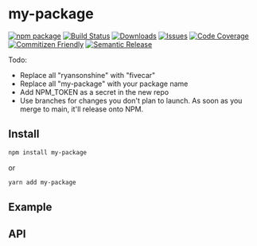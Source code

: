 # my-package

[![npm package][npm-img]][npm-url]
[![Build Status][build-img]][build-url]
[![Downloads][downloads-img]][downloads-url]
[![Issues][issues-img]][issues-url]
[![Code Coverage][codecov-img]][codecov-url]
[![Commitizen Friendly][commitizen-img]][commitizen-url]
[![Semantic Release][semantic-release-img]][semantic-release-url]

Todo:
* Replace all "ryansonshine" with "fivecar"
* Replace all "my-package" with your package name
* Add NPM_TOKEN as a secret in the new repo
* Use branches for changes you don't plan to launch. As soon as you merge to main, it'll release onto NPM.

## Install

```bash
npm install my-package
```
or
```bash
yarn add my-package
```

## Example

## API

[build-img]:https://github.com/fivecar/my-package/actions/workflows/release.yml/badge.svg
[build-url]:https://github.com/fivecar/my-package/actions/workflows/release.yml
[downloads-img]:https://img.shields.io/npm/dt/my-package
[downloads-url]:https://www.npmtrends.com/my-package
[npm-img]:https://img.shields.io/npm/v/my-package
[npm-url]:https://www.npmjs.com/package/my-package
[issues-img]:https://img.shields.io/github/issues/fivecar/my-package
[issues-url]:https://github.com/fivecar/my-package/issues
[codecov-img]:https://codecov.io/gh/fivecar/my-package/branch/main/graph/badge.svg
[codecov-url]:https://codecov.io/gh/fivecar/my-package
[semantic-release-img]:https://img.shields.io/badge/%20%20%F0%9F%93%A6%F0%9F%9A%80-semantic--release-e10079.svg
[semantic-release-url]:https://github.com/semantic-release/semantic-release
[commitizen-img]:https://img.shields.io/badge/commitizen-friendly-brightgreen.svg
[commitizen-url]:http://commitizen.github.io/cz-cli/
